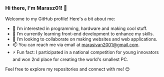 ### Hi there, I'm Marasz01! 👋

Welcome to my GitHub profile! Here's a bit about me:

- 👀 I’m interested in programming, hardware and making cool stuff.
- 🌱 I’m currently learning front-end development to enhance my skills.
- 💞️ I’m looking to collaborate on making websites and web applications.
- 📫 You can reach me via email at [marasivan2001@gmail.com](mailto:marasivan2001@gmail.com).
- ⚡ Fun fact: I participated in a national competition for young innovators and won 2nd place for creating the world's smallest PC.

Feel free to explore my repositories and connect with me! 😊


<!---
Marasz01/Marasz01 is a ✨ special ✨ repository because its `README.md` (this file) appears on your GitHub profile.
You can click the Preview link to take a look at your changes.
--->
